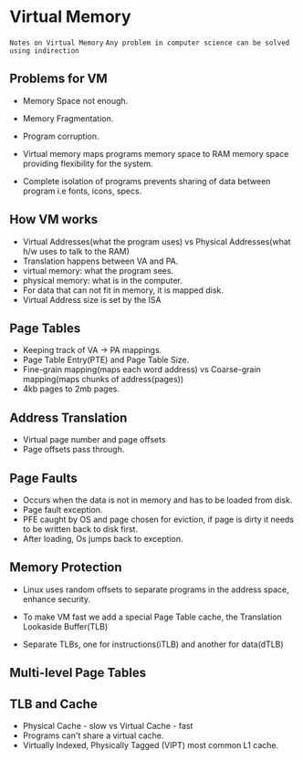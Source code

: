 # Virtual Memory

`Notes on Virtual Memory`
`Any problem in computer science can be solved using indirection`

## Problems for VM

- Memory Space not enough.
- Memory Fragmentation.
- Program corruption.

- Virtual memory maps programs memory space to RAM memory space providing flexibility for the system.

- Complete isolation of programs prevents sharing of data between program i.e fonts, icons, specs.

## How VM works

- Virtual Addresses(what the program uses) vs Physical Addresses(what h/w uses to talk to the RAM)
- Translation happens between VA and PA.
- virtual memory: what the program sees.
- physical memory: what is in the computer.
- For data that can not fit in memory, it is mapped disk.
- Virtual Address size is set by the ISA

## Page Tables

- Keeping track of VA -> PA mappings.
- Page Table Entry(PTE) and Page Table Size.
- Fine-grain mapping(maps each word address) vs Coarse-grain mapping(maps chunks of address(pages))
- 4kb pages to 2mb pages. 

## Address Translation

- Virtual page number and page offsets
- Page offsets pass through.

## Page Faults

- Occurs when the data is not in memory and has to be loaded from disk.
- Page fault exception.
- PFE caught by OS and page chosen for eviction, if page is dirty it needs to be written back to disk first.
- After loading, Os jumps back to exception.

## Memory Protection

- Linux uses random offsets to separate programs in the address space, enhance security.

- To make VM fast we add a special Page Table cache, the Translation Lookaside Buffer(TLB)
- Separate TLBs, one for instructions(iTLB) and another for data(dTLB)

## Multi-level Page Tables

## TLB and Cache

- Physical Cache - slow vs Virtual Cache - fast
- Programs can't share a virtual cache.
- Virtually Indexed, Physically Tagged (VIPT) most common L1 cache.